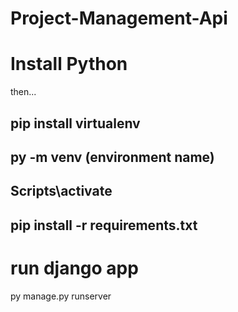 # Project-Management-Api
# Install Python
then...
## pip install virtualenv
## py -m venv (environment name)
## Scripts\activate
## pip install -r requirements.txt

# run django app
py manage.py runserver
